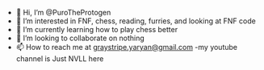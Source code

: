 - 👋 Hi, I’m @PuroTheProtogen
- 👀 I’m interested in FNF, chess, reading, furries, and looking at FNF code
- 🌱 I’m currently learning how to play chess better
- 💞️ I’m looking to collaborate on nothing
- 📫 How to reach me at graystripe.yaryan@gmail.com
-my youtube channel is Just NVLL here

